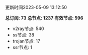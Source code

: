 更新时间2023-05-09 13:12:50

**总订阅: 73**
**总节点: 1237**
**有效节点: 596**
- v2ray节点: 540
- ss节点: 38
- trojan节点: 17
- ssr节点: 1
